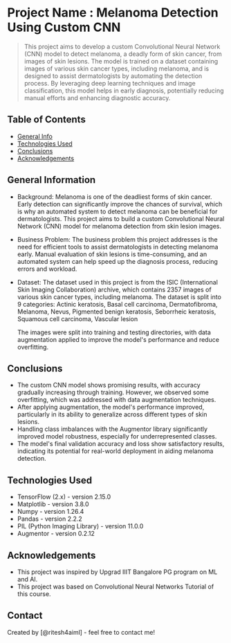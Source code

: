 # Project Name : Melanoma Detection Using Custom CNN
> This project aims to develop a custom Convolutional Neural Network (CNN) model to detect melanoma, a deadly form of skin cancer, from images of skin lesions. The model is trained on a dataset containing images of various skin cancer types, including melanoma, and is designed to assist dermatologists by automating the detection process. By leveraging deep learning techniques and image classification, this model helps in early diagnosis, potentially reducing manual efforts and enhancing diagnostic accuracy.


## Table of Contents
* [General Info](#general-information)
* [Technologies Used](#technologies-used)
* [Conclusions](#conclusions)
* [Acknowledgements](#acknowledgements)


## General Information
- Background: Melanoma is one of the deadliest forms of skin cancer. Early detection can significantly improve the chances of survival, which is why an automated system to detect melanoma can be beneficial for   dermatologists. This project aims to build a custom Convolutional Neural Network (CNN) model for melanoma detection from skin lesion images.

- Business Problem: The business problem this project addresses is the need for efficient tools to assist dermatologists in detecting melanoma early. Manual evaluation of skin lesions is time-consuming, and an automated system can help speed up the diagnosis process, reducing errors and workload.

- Dataset: The dataset used in this project is from the ISIC (International Skin Imaging Collaboration) archive, which contains 2357 images of various skin cancer types, including melanoma.
  The dataset is split into 9 categories:
  Actinic keratosis, Basal cell carcinoma, Dermatofibroma, Melanoma, Nevus, Pigmented benign keratosis, Seborrheic keratosis, Squamous cell carcinoma, Vascular lesion

  The images were split into training and testing directories, with data augmentation applied to improve the model's performance and reduce overfitting.



## Conclusions
- The custom CNN model shows promising results, with accuracy gradually increasing through training. However, we observed some overfitting, which was addressed with data augmentation techniques.
- After applying augmentation, the model's performance improved, particularly in its ability to generalize across different types of skin lesions.
- Handling class imbalances with the Augmentor library significantly improved model robustness, especially for underrepresented classes.
- The model's final validation accuracy and loss show satisfactory results, indicating its potential for real-world deployment in aiding melanoma detection.


## Technologies Used
- TensorFlow (2.x) - version 2.15.0
- Matplotlib - version 3.8.0
- Numpy - version 1.26.4
- Pandas - version 2.2.2
- PIL (Python Imaging Library) - version 11.0.0
- Augmentor - version 0.2.12


## Acknowledgements
- This project was inspired by Upgrad IIIT Bangalore PG program on ML and AI.
- This project was based on Convolutional Neural Networks Tutorial of this course.


## Contact
Created by [@ritesh4aiml] - feel free to contact me!
